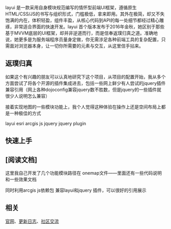 
layui 是一款采用自身模块规范编写的情怀型前端UI框架，遵循原生HTML/CSS/JS的书写与组织形式，门槛极低，拿来即用。其外在极简，却又不失饱满的内在，体积轻盈，组件丰盈，从核心代码到API的每一处细节都经过精心雕琢，非常适合界面的快速开发。layui 首个版本发布于2016年金秋，她区别于那些基于MVVM底层的UI框架，却并非逆道而行，而是信奉返璞归真之道。准确地说，她更多是为服务端程序员量身定做，你无需涉足各种前端工具的复杂配置，只需面对浏览器本身，让一切你所需要的元素与交互，从这里信手拈来。

## 返璞归真

如果这个有兴趣的朋友可以认真地研究下这个项目，从项目的配置开始，我从多个方面尝试了将各个开源的插件集成进去，包括一些网上鲜少有人尝试的jquery插件兼容引用（网上各种dojoconfig兼容jquery数不胜数，但是jquery的一些插件就很少人说明怎么兼容）

接着实现地图的一些模块功能上，我个人觉得这种体验在操作上还是空间布局上都是一种极佳的方式

layui esri arcgis js jquery jquery plugin
## 快速上手

## [阅读文档]
这里我自己开发了几个功能模块路径在 onemap文件——里面还有一些代码说明和一些效果文档

同时利用arcgis js依赖包 兼容layui和jquery 插件，可以很好的引用展示
## 相关
[官网](http://www.layui.com/)、[更新日志](http://www.layui.com/doc/base/changelog.html)、[社区交流](http://fly.layui.com)
